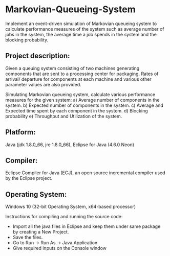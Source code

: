 # Markovian-Queueing-System
Implement an event-driven simulation of Markovian queueing system to calculate performance measures of the system such as average number of jobs in the system, the average time a job spends in the system and the blocking probability.

Project description:
---------------------
Given a queuing system consisting of two machines generating components that are sent to a processing center for packaging. Rates of arrival/ departure for components at each machine and various other parameter values are also provided.

Simulating Markovian queueing system, calculate various performance measures for the given system:
a) Average number of components in the system.
b) Expected number of components in the system.
c) Average and Expected time spent by each component in the system.
d) Blocking probability
e) Throughput and Utilization of the system.

Platform:
----------
Java (jdk 1.8.0_66, jre 1.8.0_66), Eclipse for Java (4.6.0 Neon)

Compiler:
----------
Eclipse Compiler for Java (ECJ), an open source incremental compiler used by the Eclipse project.

Operating System:
------------------
Windows 10 (32-bit Operating System, x64-based processor)

Instructions for compiling and running the source code:
- Import all the java files in Eclipse and keep them under same package by creating a New Project.
- Save the files.
- Go to Run -> Run As -> Java Application
- Give required inputs on the Console window
